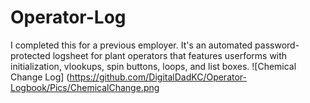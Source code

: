 # Operator-Log

I completed this for a previous employer. It's an automated password-protected logsheet for plant operators that features userforms with initialization, vlookups, spin buttons, loops, and list boxes.
![Chemical Change Log]
(https://github.com/DigitalDadKC/Operator-Logbook/Pics/ChemicalChange.png
